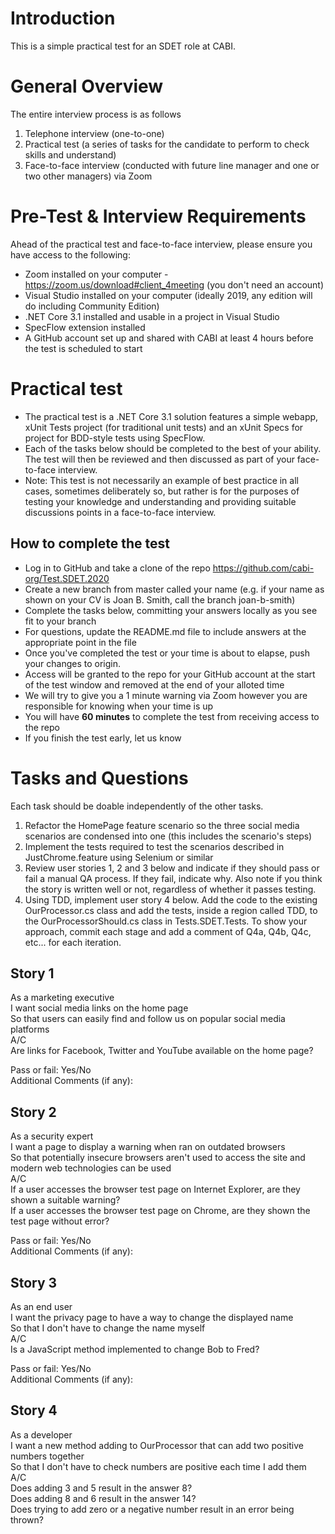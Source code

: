 # Introduction 
This is a simple practical test for an SDET role at CABI.

# General Overview
The entire interview process is as follows
1.	Telephone interview (one-to-one)
2.	Practical test (a series of tasks for the candidate to perform to check skills and understand)
3.	Face-to-face interview (conducted with future line manager and one or two other managers) via Zoom

# Pre-Test & Interview Requirements
Ahead of the practical test and face-to-face interview, please ensure you have access to the following:
- Zoom installed on your computer - https://zoom.us/download#client_4meeting (you don't need an account)
- Visual Studio installed on your computer (ideally 2019, any edition will do including Community Edition)
- .NET Core 3.1 installed and usable in a project in Visual Studio
- SpecFlow extension installed
- A GitHub account set up and shared with CABI at least 4 hours before the test is scheduled to start

# Practical test
- The practical test is a .NET Core 3.1 solution features a simple webapp, xUnit Tests project (for traditional unit tests) and an xUnit Specs for project for BDD-style tests using SpecFlow.
- Each of the tasks below should be completed to the best of your ability.  The test will then be reviewed and then discussed as part of your face-to-face interview.
- Note: This test is not necessarily an example of best practice in all cases, sometimes deliberately so, but rather is for the purposes of testing your knowledge and understanding and providing suitable discussions points in a face-to-face interview.

## How to complete the test
- Log in to GitHub and take a clone of the repo https://github.com/cabi-org/Test.SDET.2020
- Create a new branch from master called your name (e.g. if your name as shown on your CV is Joan B. Smith, call the branch joan-b-smith)
- Complete the tasks below, committing your answers locally as you see fit to your branch
- For questions, update the README.md file to include answers at the appropriate point in the file
- Once you've completed the test or your time is about to elapse, push your changes to origin.
- Access will be granted to the repo for your GitHub account at the start of the test window and removed at the end of your alloted time
- We will try to give you a 1 minute warning via Zoom however you are responsible for knowing when your time is up
- You will have **60 minutes** to complete the test from receiving access to the repo
- If you finish the test early, let us know

# Tasks and Questions
Each task should be doable independently of the other tasks.

1.  Refactor the HomePage feature scenario so the three social media scenarios are condensed into one (this includes the scenario's steps)
2.  Implement the tests required to test the scenarios described in JustChrome.feature using Selenium or similar
3.  Review user stories 1, 2 and 3 below and indicate if they should pass or fail a manual QA process.  If they fail, indicate why.  Also note if you think the story is written well or not, regardless of whether it passes testing.
4.  Using TDD, implement user story 4 below.  Add the code to the existing OurProcessor.cs class and add the tests, inside a region called TDD, to the OurProcessorShould.cs class in Tests.SDET.Tests.  To show your approach, commit each stage and add a comment of Q4a, Q4b, Q4c, etc... for each iteration. 

## Story 1
As a marketing executive  
I want social media links on the home page  
So that users can easily find and follow us on popular social media platforms  
A/C  
Are links for Facebook, Twitter and YouTube available on the home page?  

Pass or fail: Yes/No  
Additional Comments (if any):

## Story 2
As a security expert  
I want a page to display a warning when ran on outdated browsers  
So that potentially insecure browsers aren't used to access the site and modern web technologies can be used  
A/C  
If a user accesses the browser test page on Internet Explorer, are they shown a suitable warning?  
If a user accesses the browser test page on Chrome, are they shown the test page without error?  

Pass or fail: Yes/No  
Additional Comments (if any):

## Story 3
As an end user  
I want the privacy page to have a way to change the displayed name  
So that I don't have to change the name myself  
A/C  
Is a JavaScript method implemented to change Bob to Fred?  

Pass or fail: Yes/No  
Additional Comments (if any):

## Story 4
As a developer  
I want a new method adding to OurProcessor that can add two positive numbers together  
So that I don't have to check numbers are positive each time I add them  
A/C  
Does adding 3 and 5 result in the answer 8?  
Does adding 8 and 6 result in the answer 14?  
Does trying to add zero or a negative number result in an error being thrown?
